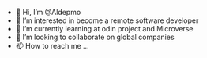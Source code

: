 - 👋 Hi, I’m @Aldepmo
- 👀 I’m interested in become a remote software developer
- 🌱 I’m currently learning at odin project and Microverse
- 💞️ I’m looking to collaborate on global companies
- 📫 How to reach me ...

<!---
Aldepmo/Aldepmo is a ✨ special ✨ repository because its `README.md` (this file) appears on your GitHub profile.
You can click the Preview link to take a look at your changes.
--->
